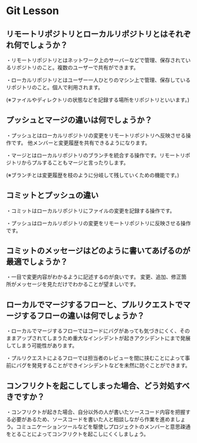 # Git Lesson
## リモートリポジトリとローカルリポジトリとはそれぞれ何でしょうか？
・リモートリポジトリとはネットワーク上のサーバーなどで管理、保存されているリポジトリのこと。複数のユーザーで共有ができます。

・ローカルリポジトリとはユーザー一人ひとりのマシン上で管理、保存しているリポジトリのこと。個人で利用されます。

(※ファイルやディレクトリの状態などを記録する場所をリポジトリといいます。)
## プッシュとマージの違いは何でしょうか？
・プッシュとはローカルリポジトリの変更をリモートリポジトリへ反映させる操作です。 他メンバーと変更履歴を共有できるようになります。

・マージとはローカルリポジトリのブランチを統合する操作です。リモートリポジトリからプルすることもマージと言ったりします。

(※ブランチとは変更履歴を枝のように分岐して残していくための機能です。)
## コミットとプッシュの違い
・コミットはローカルリポジトリにファイルの変更を記録する操作です。

・プッシュはローカルリポジトリの変更をリモートリポジトリに反映させる操作です。
## コミットのメッセージはどのように書いてあげるのが最適でしょうか？
・一目で変更内容がわかるように記述するのが良いです。
変更、追加、修正箇所がメッセージを見ただけでわかることが望ましいです。
## ローカルでマージするフローと、プルリクエストでマージするフローの違いは何でしょうか？
・ローカルでマージするフローではコードにバグがあっても気づきにくく、そのままアップされてしまうため重大なインシデントが起きアクシデントにまで発展してしまう可能性があります。

・プルリクエストによるフローでは担当者のレビューを間に挟むことによって事前にバグを発見することができインシデントなどを未然に防ぐことができます。
## コンフリクトを起こしてしまった場合、どう対処すべきですか？
・コンフリクトが起きた場合、自分以外の人が書いたソースコード内容を把握する必要があるため、ソースコードを書いた人と相談しながら作業を進めましょう。コミュニケーションツールなどを駆使しプロジェクトのメンバーと意思疎通をとることによってコンフリクトを起こしにくくしましょう。
